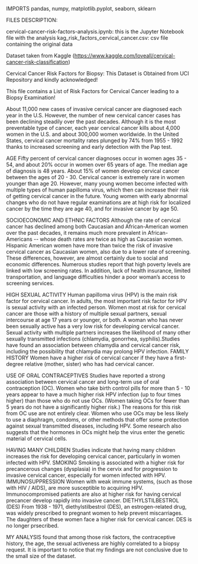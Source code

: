 IMPORTS
pandas, numpy, matplotlib.pyplot, seaborn, sklearn

FILES DESCRIPTION:

cervical-cancer-risk-factors-analysis.ipynb: this is the Jupyter Notebook file with the analysis
kag_risk_factors_cervical_cancer.csv: csv file containing the original data

Dataset taken from Kaggle (https://www.kaggle.com/loveall/cervical-cancer-risk-classification)

Cervical Cancer Risk Factors for Biopsy: This Dataset is Obtained from UCI Repository and kindly acknowledged!

This file contains a List of Risk Factors for Cervical Cancer leading to a Biopsy Examination!

About 11,000 new cases of invasive cervical cancer are diagnosed each year in the U.S. However, the number of new cervical cancer cases has been declining steadily over the past decades. Although it is the most preventable type of cancer, each year cervical cancer kills about 4,000 women in the U.S. and about 300,000 women worldwide. In the United States, cervical cancer mortality rates plunged by 74% from 1955 - 1992 thanks to increased screening and early detection with the Pap test. 

AGE Fifty percent of cervical cancer diagnoses occur in women ages 35 - 54, and about 20% occur in women over 65 years of age. The median age of diagnosis is 48 years. About 15% of women develop cervical cancer between the ages of 20 - 30. Cervical cancer is extremely rare in women younger than age 20. However, many young women become infected with multiple types of human papilloma virus, which then can increase their risk of getting cervical cancer in the future. Young women with early abnormal changes who do not have regular examinations are at high risk for localized cancer by the time they are age 40, and for invasive cancer by age 50. 

SOCIOECONOMIC AND ETHNIC FACTORS Although the rate of cervical cancer has declined among both Caucasian and African-American women over the past decades, it remains much more prevalent in African-Americans -- whose death rates are twice as high as Caucasian women. Hispanic American women have more than twice the risk of invasive cervical cancer as Caucasian women, also due to a lower rate of screening. These differences, however, are almost certainly due to social and economic differences. Numerous studies report that high poverty levels are linked with low screening rates. In addition, lack of health insurance, limited transportation, and language difficulties hinder a poor woman’s access to screening services. 

HIGH SEXUAL ACTIVITY Human papilloma virus (HPV) is the main risk factor for cervical cancer. In adults, the most important risk factor for HPV is sexual activity with an infected person. Women most at risk for cervical cancer are those with a history of multiple sexual partners, sexual intercourse at age 17 years or younger, or both. A woman who has never been sexually active has a very low risk for developing cervical cancer. Sexual activity with multiple partners increases the likelihood of many other sexually transmitted infections (chlamydia, gonorrhea, syphilis).Studies have found an association between chlamydia and cervical cancer risk, including the possibility that chlamydia may prolong HPV infection. FAMILY HISTORY Women have a higher risk of cervical cancer if they have a first-degree relative (mother, sister) who has had cervical cancer. 

USE OF ORAL CONTRACEPTIVES Studies have reported a strong association between cervical cancer and long-term use of oral contraception (OC). Women who take birth control pills for more than 5 - 10 years appear to have a much higher risk HPV infection (up to four times higher) than those who do not use OCs. (Women taking OCs for fewer than 5 years do not have a significantly higher risk.) The reasons for this risk from OC use are not entirely clear. Women who use OCs may be less likely to use a diaphragm, condoms, or other methods that offer some protection against sexual transmitted diseases, including HPV. Some research also suggests that the hormones in OCs might help the virus enter the genetic material of cervical cells. 

HAVING MANY CHILDREN Studies indicate that having many children increases the risk for developing cervical cancer, particularly in women infected with HPV. SMOKING Smoking is associated with a higher risk for precancerous changes (dysplasia) in the cervix and for progression to invasive cervical cancer, especially for women infected with HPV. IMMUNOSUPPRESSION Women with weak immune systems, (such as those with HIV / AIDS), are more susceptible to acquiring HPV. Immunocompromised patients are also at higher risk for having cervical precancer develop rapidly into invasive cancer. DIETHYLSTILBESTROL (DES) From 1938 - 1971, diethylstilbestrol (DES), an estrogen-related drug, was widely prescribed to pregnant women to help prevent miscarriages. The daughters of these women face a higher risk for cervical cancer. DES is no longer prsecribed.

MY ANALYSIS found that among those risk factors, the contraceptive history, the age, the sexual activeness are highly correlated to a biopsy request. It is important to notice that my findings are not conclusive due to the small size of the dataset.

